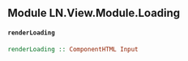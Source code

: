 ## Module LN.View.Module.Loading

#### `renderLoading`

``` purescript
renderLoading :: ComponentHTML Input
```


